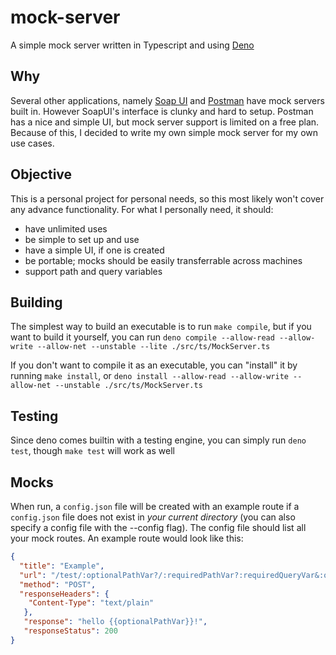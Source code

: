 # mock-server

A simple mock server written in Typescript and using [Deno](https://deno.land)

## Why

Several other applications, namely [Soap UI](https://www.soapui.org/) and
[Postman](https://www.postman.com/) have mock servers built in. However SoapUI's
interface is clunky and hard to setup. Postman has a nice and simple UI, but
mock server support is limited on a free plan. Because of this, I decided to
write my own simple mock server for my own use cases.

## Objective

This is a personal project for personal needs, so this most likely won't cover
any advance functionality. For what I personally need, it should:

- have unlimited uses
- be simple to set up and use
- have a simple UI, if one is created
- be portable; mocks should be easily transferrable across machines
- support path and query variables

## Building
The simplest way to build an executable is to run `make compile`, but if you want to build it yourself, you can run `deno compile --allow-read --allow-write --allow-net --unstable --lite ./src/ts/MockServer.ts`

If you don't want to compile it as an executable, you can "install" it by running `make install`, or `deno install --allow-read --allow-write --allow-net --unstable ./src/ts/MockServer.ts`

## Testing
Since deno comes builtin with a testing engine, you can simply run `deno test`, though `make test` will work as well

## Mocks
When run, a `config.json` file will be created with an example route if a `config.json` file does not exist in _your current directory_ (you can also specify a config file with the --config flag). The config file should list all your mock routes. An example route would look like this:
```json
{
  "title": "Example",
  "url": "/test/:optionalPathVar?/:requiredPathVar?:requiredQueryVar&:optionalQueryVar?",
  "method": "POST",
  "responseHeaders": {
    "Content-Type": "text/plain"
   },
   "response": "hello {{optionalPathVar}}!",
   "responseStatus": 200
}
```
    
